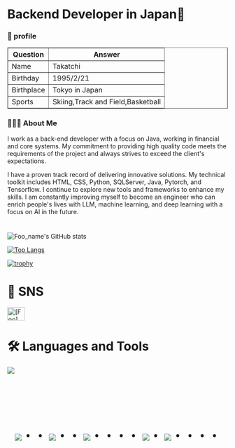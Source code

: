 # Backend Developer in Japan👋

### 👻 profile 
<div align="center">
   <table border=1>
   <tr>
     <th>Question</th>
     <th>Answer</th>
   </tr>
   <tr>
     <td>Name</td>
     <td>Takatchi</td>
   </tr>
   <tr>
     <td>Birthday</td>
     <td>1995/2/21</td>
   </tr>
   <tr>
     <td>Birthplace</td>
     <td>Tokyo in Japan</td>
   </tr>
   <tr>
     <td>Sports</td>
     <td>Skiing,Track and Field,Basketball</td>
   </tr>
 </table>
 </div>




### 👨🏻‍💻  About Me
I work as a back-end developer with a focus on Java, working in financial and core systems. My commitment to providing high quality code meets the requirements of the project and always strives to exceed the client's expectations.

I have a proven track record of delivering innovative solutions. My technical toolkit includes HTML, CSS, Python, SQLServer, Java, Pytorch, and Tensorflow.
I continue to explore new tools and frameworks to enhance my skills.
I am constantly improving myself to become an engineer who can enrich people's lives with LLM, machine learning, and deep learning with a focus on AI in the future.


#
![Foo_name's GitHub stats](https://github-readme-stats.vercel.app/api?username=takatchi-mix&show_icons=true&theme=vue-dark)

[![Top Langs](https://github-readme-stats.vercel.app/api/top-langs/?username=takatchi-mix&layout=compact&theme=vue-dark)](https://github.com/anuraghazra/github-readme-stats)

[![trophy](https://github-profile-trophy.vercel.app/?username=takatchi-mix&theme=discord)](https://github.com/ryo-ma/github-profile-trophy)



# 🐬 SNS

<p align="left">
<a href="https://twitter.com/Roxas_Clarity" target="blank"><img align="center" src="https://raw.githubusercontent.com/rahuldkjain/github-profile-readme-generator/master/src/images/icons/Social/twitter.svg" alt="[Foo]" height="30" width="40" /></a>




# 🛠️ Languages and Tools

<img src="https://skillicons.dev/icons?i=html,css,python,mysql,java,pytorch,github,git,anaconda,tensorflow,eclipse,idea,discord,gmail,windows,apple,instagram" /> <br /><br />

  
<!-- --------------------------------- :) ---------------------------------- -->

<br><br><br>

<div align="center">
    <h1>
        <img src="https://user-images.githubusercontent.com/44926913/175852850-3fb6c715-1856-41ff-8c1f-94ce3b03b458.gif">・・
        <img src="https://user-images.githubusercontent.com/44926913/175853109-f8850656-6704-4a8a-bee6-9aca154d929b.gif">・・
        <img src="https://user-images.githubusercontent.com/44926913/175853154-5449d974-975e-44a6-ab84-a86031265e40.gif">・・・・
        <img src="https://user-images.githubusercontent.com/44926913/175853109-f8850656-6704-4a8a-bee6-9aca154d929b.gif">・
        <img src="https://user-images.githubusercontent.com/44926913/175853154-5449d974-975e-44a6-ab84-a86031265e40.gif">・・・・
    </h1>
  </div>
<br><br><br>

